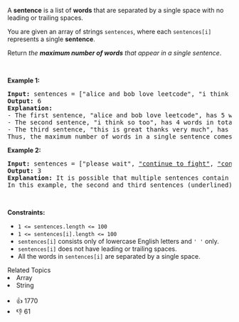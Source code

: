 <p>A <strong>sentence</strong> is a list of <strong>words</strong> that are separated by a single space&nbsp;with no leading or trailing spaces.</p>

<p>You are given an array of strings <code>sentences</code>, where each <code>sentences[i]</code> represents a single <strong>sentence</strong>.</p>

<p>Return <em>the <strong>maximum number of words</strong> that appear in a single sentence</em>.</p>

<p>&nbsp;</p> 
<p><strong class="example">Example 1:</strong></p>

<pre>
<strong>Input:</strong> sentences = ["alice and bob love leetcode", "i think so too", <u>"this is great thanks very much"</u>]
<strong>Output:</strong> 6
<strong>Explanation:</strong> 
- The first sentence, "alice and bob love leetcode", has 5 words in total.
- The second sentence, "i think so too", has 4 words in total.
- The third sentence, "this is great thanks very much", has 6 words in total.
Thus, the maximum number of words in a single sentence comes from the third sentence, which has 6 words.
</pre>

<p><strong class="example">Example 2:</strong></p>

<pre>
<strong>Input:</strong> sentences = ["please wait", <u>"continue to fight"</u>, <u>"continue to win"</u>]
<strong>Output:</strong> 3
<strong>Explanation:</strong> It is possible that multiple sentences contain the same number of words. 
In this example, the second and third sentences (underlined) have the same number of words.
</pre>

<p>&nbsp;</p> 
<p><strong>Constraints:</strong></p>

<ul> 
 <li><code>1 &lt;= sentences.length &lt;= 100</code></li> 
 <li><code>1 &lt;= sentences[i].length &lt;= 100</code></li> 
 <li><code>sentences[i]</code> consists only of lowercase English letters and <code>' '</code> only.</li> 
 <li><code>sentences[i]</code> does not have leading or trailing spaces.</li> 
 <li>All the words in <code>sentences[i]</code> are separated by a single space.</li> 
</ul>

<div><div>Related Topics</div><div><li>Array</li><li>String</li></div></div><br><div><li>👍 1770</li><li>👎 61</li></div>